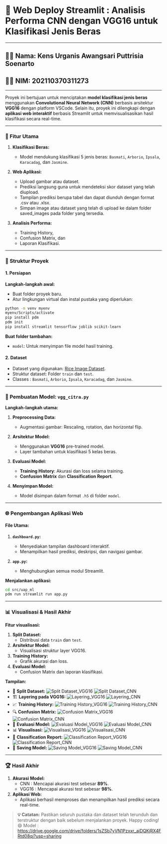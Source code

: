# 🌾 Web Deploy Streamlit : Analisis Performa CNN dengan VGG16 untuk Klasifikasi Jenis Beras

---

## 🎀✨ Nama: Kens Urganis Awangsari Puttrisia Soenarto 
## 🐾💖 NIM: 202110370311273

---

Proyek ini bertujuan untuk menciptakan  **model klasifikasi jenis beras** menggunakan **Convolutional Neural Network (CNN)** berbasis arsitektur **VGG16** dengan platform VSCode. Selain itu, proyek ini dilengkapi dengan **aplikasi web interaktif** berbasis Streamlit untuk memvisualisasikan hasil klasifikasi secara real-time.

---

### 🚀 Fitur Utama

1. **Klasifikasi Beras:**
   - Model mendukung klasifikasi 5 jenis beras: `Basmati`, `Arborio`, `Ipsala`, `Karacadag`, dan `Jasmine`.
     
2. **Web Aplikasi:**
   - Upload gambar atau dataset.
   - Prediksi langsung guna untuk mendeteksi skor dataset yang telah diupload.
   - Tampilan prediksi berupa tabel dan dapat diunduh dengan format .csv atau .xlsx.
   - Simpan image atau dataset yang telah di upload ke dalam folder saved_images pada folder yang tersedia.
     
3. **Analisis Performa:**
   - Training History,
   - Confusion Matrix, dan
   - Laporan Klasifikasi.

---

### 📂 Struktur Proyek

#### 1. Persiapan

**Langkah-langkah awal:**
- Buat folder proyek baru.
- Atur lingkungan virtual dan instal pustaka yang diperlukan:

```bash
python -m venv myenv
myenv/Scripts/activate
pip install pdm
pdm init
pip install streamlit tensorflow joblib scikit-learn
```

**Buat folder tambahan:**
- `model`: Untuk menyimpan file model hasil training.

#### 2. Dataset

- Dataset yang digunakan: [Rice Image Dataset](https://www.kaggle.com/datasets/ayanwap7/rice-image-dataset-train-test-split).
- Struktur dataset: Folder `train` dan `test`.
- Classes : `Basmati`, `Arborio`, `Ipsala`, `Karacadag`, dan `Jasmine`.

---

### 🧠 Pembuatan Model: `vgg_citra.py`

**Langkah-langkah utama:**

1. **Preprocessing Data:**
   - Augmentasi gambar: Rescaling, rotation, dan horizontal flip.

2. **Arsitektur Model:**
   - Menggunakan **VGG16** pre-trained model.
   - Layer tambahan untuk klasifikasi 5 kelas beras.

3. **Evaluasi Model:**
   - **Training History**: Akurasi dan loss selama training.
   - **Confusion Matrix** dan **Classification Report**.

4. **Menyimpan Model:**
   - Model disimpan dalam format `.h5` di folder `model`.

---

### 🌐 Pengembangan Aplikasi Web

#### File Utama:

1. **`dashboard.py`:**
   - Menyediakan tampilan dashboard interaktif.
   - Menampilkan hasil prediksi, deskripsi, dan navigasi gambar.

2. **`app.py`:**
   - Menghubungkan semua modul Streamlit.

**Menjalankan aplikasi:**
```bash
cd src/uap_ml
pdm run streamlit run app.py
```

---

### 📊 Visualisasi & Hasil Akhir

**Fitur visualisasi:**
1. **Split Dataset:**
   - Distribusi data `train` dan `test`.
2. **Arsitektur Model:**
   - Visualisasi struktur layer VGG16.
3. **Training History:**
   - Grafik akurasi dan loss.
4. **Evaluasi Model:**
   - Confusion Matrix dan laporan klasifikasi.

**Tampilan:**
- 📸 **Split Dataset:**
  ![Split Dataset_VGG16](C:/Users/MSI-PC/Documents/uap/src/uap/image/split.png)
  ![Split Dataset_CNN](C:/Users/MSI-PC/Documents/uap/src/uap/image/split.png)
- 🏗️ **Layering pada VGG16:**
  ![Layering_VGG16](C:/Users/MSI-PC/Documents/uap/src/uap/image/layering.png)
  ![Layering_CNN](C:/Users/MSI-PC/Documents/uap/src/uap/image/layer_cnn.png)
- 📈 **Training History:**
  ![Training History_VGG16](C:/Users/MSI-PC/Documents/uap/src/uap/image/training.png)
  ![Training History_CNN](C:/Users/MSI-PC/Documents/uap/src/uap/image/train_cnn.png)
- 🔍 **Confusion Matrix:**
  ![Confusion Matrix_VGG16](C:/Users/MSI-PC/Documents/uap/src/uap/image/cm.png)
  ![Confusion Matrix_CNN](C:/Users/MSI-PC/Documents/uap/src/uap/image/cm_cnn.png)
- 🧪 **Evaluasi Model:**
  ![Evaluasi Model_VGG16](C:/Users/MSI-PC/Documents/uap/src/uap/image/eval.png)
  ![Evaluasi Model_CNN](C:/Users/MSI-PC/Documents/uap/src/uap/image/eval_cnn.png)
- 📊 **Visualisasi:**
  ![Visualisasi_VGG16](C:/Users/MSI-PC/Documents/uap/src/uap/image/visualisas.png)
  ![Visualisasi_CNN](C:/Users/MSI-PC/Documents/uap/src/uap/image/visual_cnn.png)
- 📜 **Classification Report:**
  ![Classification Report_VGG16](C:/Users/MSI-PC/Documents/uap/src/uap/image/cr.png)
  ![Classification Report_CNN](C:/Users/MSI-PC/Documents/uap/src/uap/image/cr_cnn.png)
- 💾 **Saving Model:**
  ![Saving Model_VGG16](C:/Users/MSI-PC/Documents/uap/src/uap/image/saving.png)
  ![Saving Model_CNN](C:/Users/MSI-PC/Documents/uap/src/uap/image/save_cnn.png)

---

### 🏆 Hasil Akhir

1. **Akurasi Model:**
   - CNN : Mencapai akurasi test sebesar **89%**.
   - VGG16 : Mencapai akurasi test sebesar **98%**.
2. **Aplikasi Web:**
   - Aplikasi berhasil memproses dan menampilkan hasil prediksi secara real-time.

> **💡 Catatan:**
> Pastikan seluruh pustaka dan dataset telah terunduh dan terstruktur dengan baik sebelum menjalankan proyek. Happy coding! 😄
> Model : https://drive.google.com/drive/folders/1sZSb7yVN1Pzxxr_aiDQKjRX4FRtd08qj?usp=sharing
